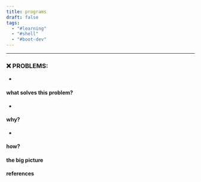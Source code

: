 ```yaml
---
title: programs
draft: false
tags:
  - "#learning"
  - "#shell"
  - "#boot-dev"
---
```


---

 ### ❌ PROBLEMS:
* 

#### what solves this problem?
* 
#### why?

* 

#### how?

#### the big picture


#### references



